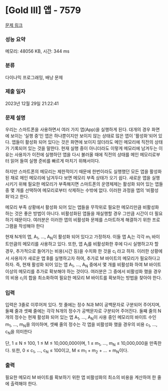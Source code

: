 # [Gold III] 앱 - 7579 

[문제 링크](https://www.acmicpc.net/problem/7579) 

### 성능 요약

메모리: 48056 KB, 시간: 344 ms

### 분류

다이나믹 프로그래밍, 배낭 문제

### 제출 일자

2023년 12월 29일 21:22:41

### 문제 설명

<p>우리는 스마트폰을 사용하면서 여러 가지 앱(App)을 실행하게 된다. 대개의 경우 화면에 보이는 ‘실행 중’인 앱은 하나뿐이지만 보이지 않는 상태로 많은 앱이 '활성화'되어 있다. 앱들이 활성화 되어 있다는 것은 화면에 보이지 않더라도 메인 메모리에 직전의 상태가 기록되어 있는 것을 말한다. 현재 실행 중이 아니더라도 이렇게 메모리에 남겨두는 이유는 사용자가 이전에 실행하던 앱을 다시 불러올 때에 직전의 상태를 메인 메모리로부터 읽어 들여 실행 준비를 빠르게 마치기 위해서이다.</p>

<p>하지만 스마트폰의 메모리는 제한적이기 때문에 한번이라도 실행했던 모든 앱을 활성화된 채로 메인 메모리에 남겨두다 보면 메모리 부족 상태가 오기 쉽다. 새로운 앱을 실행시키기 위해 필요한 메모리가 부족해지면 스마트폰의 운영체제는 활성화 되어 있는 앱들 중 몇 개를 선택하여 메모리로부터 삭제하는 수밖에 없다. 이러한 과정을 앱의 ‘비활성화’라고 한다.</p>

<p>메모리 부족 상황에서 활성화 되어 있는 앱들을 무작위로 필요한 메모리만큼 비활성화 하는 것은 좋은 방법이 아니다. 비활성화된 앱들을 재실행할 경우 그만큼 시간이 더 필요하기 때문이다. 여러분은 이러한 앱의 비활성화 문제를 스마트하게 해결하기 위한 프로그램을 작성해야 한다</p>

<p>현재 N개의 앱, A<sub>1</sub>, ..., A<sub>N</sub>이 활성화 되어 있다고 가정하자. 이들 앱 A<sub>i</sub>는 각각 m<sub>i</sub> 바이트만큼의 메모리를 사용하고 있다. 또한, 앱 A<sub>i</sub>를 비활성화한 후에 다시 실행하고자 할 경우, 추가적으로 들어가는 비용(시간 등)을 수치화 한 것을 c<sub>i</sub> 라고 하자. 이러한 상황에서 사용자가 새로운 앱 B를 실행하고자 하여, 추가로 M 바이트의 메모리가 필요하다고 하자. 즉, 현재 활성화 되어 있는 앱 A<sub>1</sub>, ..., A<sub>N</sub> 중에서 몇 개를 비활성화 하여 M 바이트 이상의 메모리를 추가로 확보해야 하는 것이다. 여러분은 그 중에서 비활성화 했을 경우의 비용 c<sub>i</sub>의 합을 최소화하여 필요한 메모리 M 바이트를 확보하는 방법을 찾아야 한다.</p>

### 입력 

 <p>입력은 3줄로 이루어져 있다. 첫 줄에는 정수 N과 M이 공백문자로 구분되어 주어지며, 둘째 줄과 셋째 줄에는 각각 N개의 정수가 공백문자로 구분되어 주어진다. 둘째 줄의 N개의 정수는 현재 활성화 되어 있는 앱 A<sub>1</sub>, ..., A<sub>N</sub>이 사용 중인 메모리의 바이트 수인 m<sub>1</sub>, ..., m<sub>N</sub>을 의미하며, 셋째 줄의 정수는 각 앱을 비활성화 했을 경우의 비용 c<sub>1</sub>, ..., c<sub>N</sub>을 의미한다</p>

<p>단, 1 ≤ N ≤ 100, 1 ≤ M ≤ 10,000,000이며, 1 ≤ m<sub>1</sub>, ..., m<sub>N</sub> ≤ 10,000,000을 만족한다. 또한, 0 ≤ c<sub>1</sub>, ..., c<sub>N</sub> ≤ 100이고, M ≤ m<sub>1</sub> + m<sub>2</sub> + ... + m<sub>N</sub>이다.</p>

### 출력 

 <p>필요한 메모리 M 바이트를 확보하기 위한 앱 비활성화의 최소의 비용을 계산하여 한 줄에 출력해야 한다. </p>

